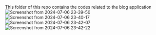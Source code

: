 This folder of this repo contains the codes related to the blog application 
![Screenshot from 2024-07-06 23-39-50](https://github.com/Sandhya015/Unified-Internship/assets/144054124/0982a540-1974-4765-b6fd-40528178bc45)
![Screenshot from 2024-07-06 23-40-17](https://github.com/Sandhya015/Unified-Internship/assets/144054124/cc799c56-1e30-4327-9e65-859803108f24)
![Screenshot from 2024-07-06 23-42-07](https://github.com/Sandhya015/Unified-Internship/assets/144054124/3be9a16a-c571-48ee-8dd6-4c4f89ada04d)
![Screenshot from 2024-07-06 23-42-22](https://github.com/Sandhya015/Unified-Internship/assets/144054124/81292a9f-972f-4b74-b37f-ac4efc0f5c90)
